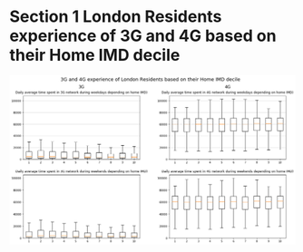 # Section 1 London Residents experience of 3G and 4G based on their Home IMD decile

![](figs/User_34G_expeprience_based_on_home_IMD_weekdays-ends_October-November_2018.png)
